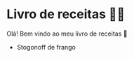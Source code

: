 # Livro de receitas :woman_cook:

Olá! Bem vindo ao meu livro de receitas :wave:

* Stogonoff de frango


